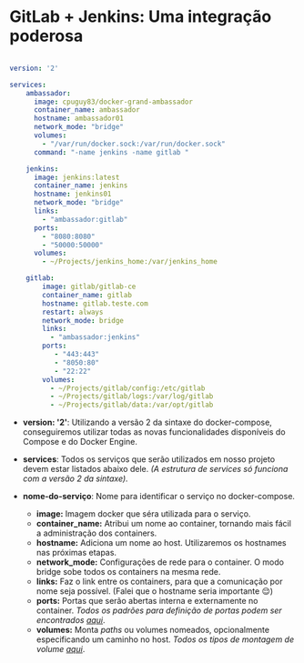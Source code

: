GitLab + Jenkins: Uma integração poderosa
=========================================


```yml

version: '2'

services:
    ambassador:
      image: cpuguy83/docker-grand-ambassador
      container_name: ambassador
      hostname: ambassador01
      network_mode: "bridge"
      volumes:
        - "/var/run/docker.sock:/var/run/docker.sock"
      command: "-name jenkins -name gitlab "

    jenkins:
      image: jenkins:latest
      container_name: jenkins
      hostname: jenkins01
      network_mode: "bridge"
      links:
        - "ambassador:gitlab"
      ports:
        - "8080:8080"
        - "50000:50000"
      volumes:
        - ~/Projects/jenkins_home:/var/jenkins_home

    gitlab:
        image: gitlab/gitlab-ce
        container_name: gitlab
        hostname: gitlab.teste.com
        restart: always
        network_mode: bridge
        links:
          - "ambassador:jenkins"
        ports:
           - "443:443"
           - "8050:80"
           - "22:22"
        volumes:
          - ~/Projects/gitlab/config:/etc/gitlab
          - ~/Projects/gitlab/logs:/var/log/gitlab
          - ~/Projects/gitlab/data:/var/opt/gitlab


```


* **version: '2'**: Utilizando a versão 2 da sintaxe do docker-compose, conseguiremos utilizar todas as novas funcionalidades disponíveis do Compose e do Docker Engine.

* **services**: Todos os serviços que serão utilizados em nosso projeto devem estar listados abaixo dele. *(A estrutura de services só funciona com a versão 2 da sintaxe).*

* **nome-do-serviço**: Nome para identificar o serviço no docker-compose.
  * **image:** Imagem docker que séra utilizada para o serviço.
  * **container_name:** Atribui um nome ao container, tornando mais fácil a administração dos containers.
  * **hostname:** Adiciona um nome ao host. Utilizaremos os hostnames nas próximas etapas.
  * **network_mode:** Configurações de rede para o container. O modo bridge sobe todos os containers na mesma rede.
  * **links:** Faz o link entre os containers, para que a comunicação por nome seja possível. (Falei que o hostname seria importante :relieved:)
  * **ports:** Portas que serão abertas interna e externamente no container. *Todos os padrões para definição de portas podem ser encontrados [aqui](https://docs.docker.com/compose/compose-file/#/ports)*.
  * **volumes:** Monta *paths* ou volumes nomeados, opcionalmente especificando um caminho no host. *Todos os tipos de montagem de volume [aqui](https://docs.docker.com/compose/compose-file/#volumes-volumedriver)*.
